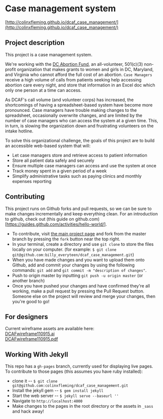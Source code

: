 # Case management system

[http://colinxfleming.github.io/dcaf_case_management/](http://colinxfleming.github.io/dcaf_case_management/)

## Project description
This project is a case management system. 

We're working with the [DC Abortion Fund](http://dcabortionfund.org/), an all-volunteer, 501(c)(3) non-profit organization that makes grants to women and girls in DC, Maryland, and Virginia who cannot afford the full cost of an abortion. `Case Managers` receive a high volume of calls from patients seeking help accessing abortion care every night, and store that information in an Excel doc which only one person at a time can access. 

As DCAF's call volume (and volunteer corps) has increased, the shortcomings of having a spreadsheet-based system have become more pronounced. Case managers have trouble making changes to the spreadsheet, occasionally overwrite changes, and are limited by the number of case managers who can access the system at a given time. This, in turn, is slowing the organization down and frustrating volunteers on the intake hotline.

To solve this organizational challenge, the goals of this project are to build an accessible web-based system that will:
* Let case managers store and retrieve access to patient information
* Store all patient data safely and securely
* Ensure multiple case managers can access and use the system at once
* Track money spent in a given period of a week
* Simplify administrative tasks such as paying clinics and monthly expenses reporting 

## Contributing
This project runs on Github forks and pull requests, so we can be sure to make changes incrementally and keep everything clean. For an introduction to github, check out (this guide on github.com)[https://guides.github.com/activities/hello-world/]. 
* To contribute, visit [the main project page](https://github.com/colinxfleming/dcaf_case_management) and fork from the master branch by pressing the `fork` button near the top right.
* In your terminal, create a directory and use `git clone` to store the files locally on your computer. (for example: `$ git clone git@github.com:billy_everyteen/dcaf_case_management.git`)
* When you have made changes and you want to upload them onto Github, add and commit your changes by using the following commands: `git add` and `git commit -m "description of changes"`. 
* Push to origin master by inputting `git push -u origin master` (or another branch)
* Once you have pushed your changes and have confirmed they're all working, make a pull request by pressing the Pull Request button. Someone else on the project will review and merge your changes, then you're good to go!

## For designers
Current wireframe assets are available here:   
[DCAFwireframe110915.ai](https://drive.google.com/open?id=0B2HlOoxw2oq1a0hDYmt0ZE55VGs)  
[DCAFwireframe110915.pdf](https://drive.google.com/open?id=0B2HlOoxw2oq1UmhxVVJ1SlJOLTA)

## Working With Jekyll 

This repo has a `gh-pages` branch, currently used for displaying live pages. To contribute to those pages (this assumes you have ruby installed): 

* clone it -- `$ git clone git@github.com:colinxfleming/dcaf_case_management.git`
* Install the jekyll gem -- `$ gem install jekyll`
* Start the web server -- `$ jekyll serve --baseurl ''`
* Navigate to `http://localhost:4000`
* Make changes to the pages in the root directory or the assets in `_sass` and hack away!
